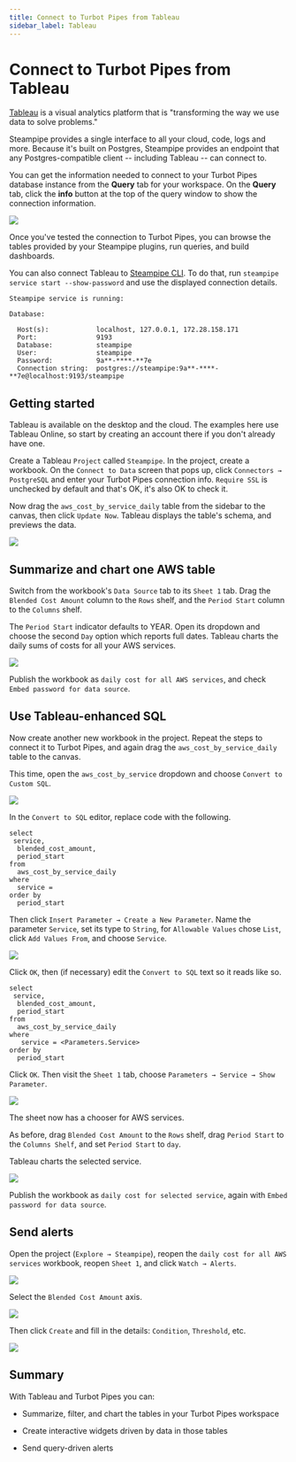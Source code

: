 ```yaml
---
title: Connect to Turbot Pipes from Tableau
sidebar_label: Tableau
---
```


# Connect to Turbot Pipes from Tableau

[Tableau](https://www.tableau.com) is a visual analytics platform that is
"transforming the way we use data to solve problems."

Steampipe provides a single interface to all your cloud, code, logs and more.
Because it's built on Postgres, Steampipe provides an endpoint that any
Postgres-compatible client -- including Tableau -- can connect to.

You can get the information needed to connect to your Turbot Pipes database instance from the **Query** tab for your workspace.  On the **Query** tab, click the **info** button at the top of the query window to show the connection information. 

![](/images/docs/pipes/query-info-connect.png)

Once you've tested the connection to Turbot Pipes, you can browse the tables
provided by your Steampipe plugins, run queries, and build dashboards.

You can also connect Tableau to [Steampipe CLI](https://steampipe.io/downloads).
To do that, run `steampipe service start --show-password` and use the displayed
connection details.

```
Steampipe service is running:

Database:

  Host(s):            localhost, 127.0.0.1, 172.28.158.171
  Port:               9193
  Database:           steampipe
  User:               steampipe
  Password:           9a**-****-**7e
  Connection string:  postgres://steampipe:9a**-****-**7e@localhost:9193/steampipe
```

## Getting started

Tableau is available on the desktop and the cloud. The examples here use Tableau
Online, so start by creating an account there if you don't already have one.

Create a Tableau `Project` called `Steampipe`. In the project, create a
workbook. On the `Connect to Data` screen that pops up, click
`Connectors → PostgreSQL` and enter your Turbot Pipes connection info.
`Require SSL` is unchecked by default and that's OK, it's also OK to check it.

Now drag the `aws_cost_by_service_daily` table from the sidebar to the canvas,
then click `Update Now`. Tableau displays the table's schema, and previews the
data.

<div style={{"marginTop":"1em", "marginBottom":"1em", "width":"90%"}}>
<img src="/images/docs/pipes/tableau-initial-table-view.jpg" />
</div>

## Summarize and chart one AWS table

Switch from the workbook's `Data Source` tab to its `Sheet 1` tab. Drag the
`Blended Cost Amount` column to the `Rows` shelf, and the `Period Start` column
to the `Columns` shelf.

The `Period Start` indicator defaults to YEAR. Open its dropdown and choose the
second `Day` option which reports full dates. Tableau charts the daily sums of
costs for all your AWS services.

<div style={{"marginTop":"1em", "marginBottom":"1em", "width":"90%"}}>
<img src="/images/docs/pipes/tableau-initial-chart.jpg" />
</div>

Publish the workbook as `daily cost for all AWS services`, and check
`Embed password for data source`.

## Use Tableau-enhanced SQL

Now create another new workbook in the project. Repeat the steps to connect it
to Turbot Pipes, and again drag the `aws_cost_by_service_daily` table to the
canvas.

This time, open the `aws_cost_by_service` dropdown and choose
`Convert to Custom SQL`.

<div style={{"marginTop":"1em", "marginBottom":"1em", "width":"90%"}}>
<img src="/images/docs/pipes/tableau-convert-to-custom-sql.jpg" />
</div>

In the `Convert to SQL` editor, replace code with the following.

```
select
 service,
  blended_cost_amount,
  period_start
from
  aws_cost_by_service_daily
where
  service =
order by
  period_start
```

Then click `Insert Parameter → Create a New Parameter`. Name the parameter
`Service`, set its type to `String`, for `Allowable Values` chose `List`, click
`Add Values From`, and choose `Service`.

<div style={{"marginTop":"1em", "marginBottom":"1em", "width":"60%"}}>
<img src="/images/docs/pipes/tableau-create-parameter.jpg" />
</div>

Click `OK`, then (if necessary) edit the `Convert to SQL` text so it reads like
so.

```
select
 service,
  blended_cost_amount,
  period_start
from
  aws_cost_by_service_daily
where
   service = <Parameters.Service>
order by
  period_start
```

Click `OK`. Then visit the `Sheet 1` tab, choose
`Parameters → Service → Show Parameter`.

<div style={{"marginTop":"1em", "marginBottom":"1em", "width":"90%"}}>
<img src="/images/docs/pipes/tableau-initial-sheet-with-service-dropdown.jpg" />
</div>

The sheet now has a chooser for AWS services.

As before, drag `Blended Cost Amount` to the `Rows` shelf, drag `Period Start`
to the `Columns Shelf`, and set `Period Start` to `day`.

Tableau charts the selected service.

<div style={{"marginTop":"1em", "marginBottom":"1em", "width":"90%"}}>
<img src="/images/docs/pipes/tableau-chart-selected-service.jpg" />
</div>

Publish the workbook as `daily cost for selected service`, again with
`Embed password for data source`.

## Send alerts

Open the project (`Explore → Steampipe`), reopen the
`daily cost for all AWS services` workbook, reopen `Sheet 1`, and click
`Watch → Alerts`.

<div style={{"marginTop":"1em", "marginBottom":"1em", "width":"90%"}}>
<img src="/images/docs/pipes/tableau-initial-watch-alerts.jpg" />
</div>

Select the `Blended Cost Amount` axis.

<div style={{"marginTop":"1em", "marginBottom":"1em", "width":"90%"}}>
<img src="/images/docs/pipes/tableau-select-axis-to-create-alert.jpg" />
</div>

Then click `Create` and fill in the details: `Condition`, `Threshold`, etc.

<div style={{"marginTop":"1em", "marginBottom":"1em", "width":"60%"}}>
<img src="/images/docs/pipes/tableau-create-alert-dialog.jpg" />
</div>

## Summary

With Tableau and Turbot Pipes you can:

- Summarize, filter, and chart the tables in your Turbot Pipes workspace

- Create interactive widgets driven by data in those tables

- Send query-driven alerts
